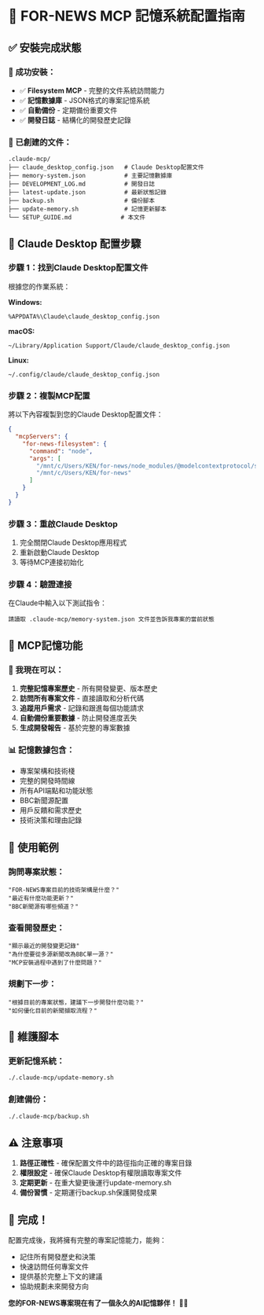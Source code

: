 # 🧠 FOR-NEWS MCP 記憶系統配置指南

## ✅ 安裝完成狀態

### 🎯 成功安裝：
- ✅ **Filesystem MCP** - 完整的文件系統訪問能力
- ✅ **記憶數據庫** - JSON格式的專案記憶系統
- ✅ **自動備份** - 定期備份重要文件
- ✅ **開發日誌** - 結構化的開發歷史記錄

### 📁 已創建的文件：
```
.claude-mcp/
├── claude_desktop_config.json   # Claude Desktop配置文件
├── memory-system.json           # 主要記憶數據庫
├── DEVELOPMENT_LOG.md           # 開發日誌
├── latest-update.json           # 最新狀態記錄
├── backup.sh                    # 備份腳本
├── update-memory.sh             # 記憶更新腳本
└── SETUP_GUIDE.md              # 本文件
```

## 🔧 Claude Desktop 配置步驟

### 步驟 1：找到Claude Desktop配置文件
根據您的作業系統：

**Windows:**
```
%APPDATA%\Claude\claude_desktop_config.json
```

**macOS:**
```
~/Library/Application Support/Claude/claude_desktop_config.json
```

**Linux:**
```
~/.config/claude/claude_desktop_config.json
```

### 步驟 2：複製MCP配置
將以下內容複製到您的Claude Desktop配置文件：

```json
{
  "mcpServers": {
    "for-news-filesystem": {
      "command": "node",
      "args": [
        "/mnt/c/Users/KEN/for-news/node_modules/@modelcontextprotocol/server-filesystem/dist/index.js",
        "/mnt/c/Users/KEN/for-news"
      ]
    }
  }
}
```

### 步驟 3：重啟Claude Desktop
1. 完全關閉Claude Desktop應用程式
2. 重新啟動Claude Desktop
3. 等待MCP連接初始化

### 步驟 4：驗證連接
在Claude中輸入以下測試指令：
```
請讀取 .claude-mcp/memory-system.json 文件並告訴我專案的當前狀態
```

## 🎯 MCP記憶功能

### 🧠 我現在可以：
1. **完整記憶專案歷史** - 所有開發變更、版本歷史
2. **訪問所有專案文件** - 直接讀取和分析代碼
3. **追蹤用戶需求** - 記錄和跟進每個功能請求
4. **自動備份重要數據** - 防止開發進度丟失
5. **生成開發報告** - 基於完整的專案數據

### 📊 記憶數據包含：
- 專案架構和技術棧
- 完整的開發時間線
- 所有API端點和功能狀態
- BBC新聞源配置
- 用戶反饋和需求歷史
- 技術決策和理由記錄

## 🚀 使用範例

### 詢問專案狀態：
```
"FOR-NEWS專案目前的技術架構是什麼？"
"最近有什麼功能更新？"
"BBC新聞源有哪些頻道？"
```

### 查看開發歷史：
```
"顯示最近的開發變更記錄"
"為什麼要從多源新聞改為BBC單一源？"
"MCP安裝過程中遇到了什麼問題？"
```

### 規劃下一步：
```
"根據目前的專案狀態，建議下一步開發什麼功能？"
"如何優化目前的新聞擷取流程？"
```

## 🔄 維護腳本

### 更新記憶系統：
```bash
./.claude-mcp/update-memory.sh
```

### 創建備份：
```bash
./.claude-mcp/backup.sh
```

## ⚠️ 注意事項

1. **路徑正確性** - 確保配置文件中的路徑指向正確的專案目錄
2. **權限設定** - 確保Claude Desktop有權限讀取專案文件
3. **定期更新** - 在重大變更後運行update-memory.sh
4. **備份習慣** - 定期運行backup.sh保護開發成果

## 🎉 完成！

配置完成後，我將擁有完整的專案記憶能力，能夠：
- 記住所有開發歷史和決策
- 快速訪問任何專案文件
- 提供基於完整上下文的建議
- 協助規劃未來開發方向

**您的FOR-NEWS專案現在有了一個永久的AI記憶夥伴！** 🤖✨